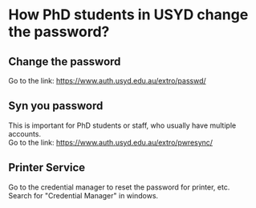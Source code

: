 # How PhD students in USYD change the password?

## Change the password
Go to the link: https://www.auth.usyd.edu.au/extro/passwd/

## Syn you password
This is important for PhD students or staff, who usually have multiple accounts.\
Go to the link: https://www.auth.usyd.edu.au/extro/pwresync/

## Printer Service
Go to the credential manager to reset the password for printer, etc.\
Search for "Credential Manager" in windows.

